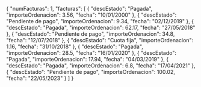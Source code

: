 {
  "numFacturas": 1,
  "facturas": [
    {
    "descEstado": "Pagada",
    "importeOrdenacion": 3.56,
    "fecha": "10/01/2000"
    },
        {
    "descEstado": "Pendiente de pago",
    "importeOrdenacion": 9.34,
    "fecha": "02/12/2019"
    },
        {
    "descEstado": "Pagada",
    "importeOrdenacion": 62.17,
    "fecha": "27/05/2018"
    },
        {
    "descEstado": "Pendiente de pago",
    "importeOrdenacion": 34.8,
    "fecha": "12/07/2018"
    },
        {
    "descEstado": "Cuota fija",
    "importeOrdenacion": 1.16,
    "fecha": "31/10/2018"
    },
        {
    "descEstado": "Pagada",
    "importeOrdenacion": 28.5,
    "fecha": "16/01/2020"
    },
        {
    "descEstado": "Pagada",
    "importeOrdenacion": 17.94,
    "fecha": "04/03/2019"
    },
        {
    "descEstado": "Pagada",
    "importeOrdenacion": 6.8,
    "fecha": "17/04/2021"
    },
        {
    "descEstado": "Pendiente de pago",
    "importeOrdenacion": 100.02,
    "fecha": "22/05/2023"
    }
  ]
}
